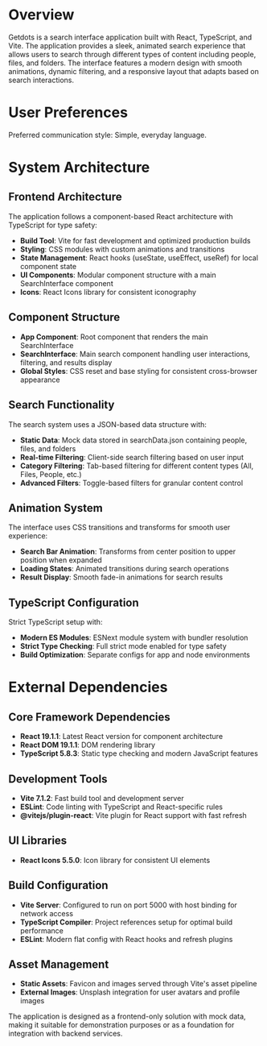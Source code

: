 # Overview

Getdots is a search interface application built with React, TypeScript, and Vite. The application provides a sleek, animated search experience that allows users to search through different types of content including people, files, and folders. The interface features a modern design with smooth animations, dynamic filtering, and a responsive layout that adapts based on search interactions.

# User Preferences

Preferred communication style: Simple, everyday language.

# System Architecture

## Frontend Architecture

The application follows a component-based React architecture with TypeScript for type safety:

- **Build Tool**: Vite for fast development and optimized production builds
- **Styling**: CSS modules with custom animations and transitions
- **State Management**: React hooks (useState, useEffect, useRef) for local component state
- **UI Components**: Modular component structure with a main SearchInterface component
- **Icons**: React Icons library for consistent iconography

## Component Structure

- **App Component**: Root component that renders the main SearchInterface
- **SearchInterface**: Main search component handling user interactions, filtering, and results display
- **Global Styles**: CSS reset and base styling for consistent cross-browser appearance

## Search Functionality

The search system uses a JSON-based data structure with:
- **Static Data**: Mock data stored in searchData.json containing people, files, and folders
- **Real-time Filtering**: Client-side search filtering based on user input
- **Category Filtering**: Tab-based filtering for different content types (All, Files, People, etc.)
- **Advanced Filters**: Toggle-based filters for granular content control

## Animation System

The interface uses CSS transitions and transforms for smooth user experience:
- **Search Bar Animation**: Transforms from center position to upper position when expanded
- **Loading States**: Animated transitions during search operations
- **Result Display**: Smooth fade-in animations for search results

## TypeScript Configuration

Strict TypeScript setup with:
- **Modern ES Modules**: ESNext module system with bundler resolution
- **Strict Type Checking**: Full strict mode enabled for type safety
- **Build Optimization**: Separate configs for app and node environments

# External Dependencies

## Core Framework Dependencies
- **React 19.1.1**: Latest React version for component architecture
- **React DOM 19.1.1**: DOM rendering library
- **TypeScript 5.8.3**: Static type checking and modern JavaScript features

## Development Tools
- **Vite 7.1.2**: Fast build tool and development server
- **ESLint**: Code linting with TypeScript and React-specific rules
- **@vitejs/plugin-react**: Vite plugin for React support with fast refresh

## UI Libraries
- **React Icons 5.5.0**: Icon library for consistent UI elements

## Build Configuration
- **Vite Server**: Configured to run on port 5000 with host binding for network access
- **TypeScript Compiler**: Project references setup for optimal build performance
- **ESLint**: Modern flat config with React hooks and refresh plugins

## Asset Management
- **Static Assets**: Favicon and images served through Vite's asset pipeline
- **External Images**: Unsplash integration for user avatars and profile images

The application is designed as a frontend-only solution with mock data, making it suitable for demonstration purposes or as a foundation for integration with backend services.